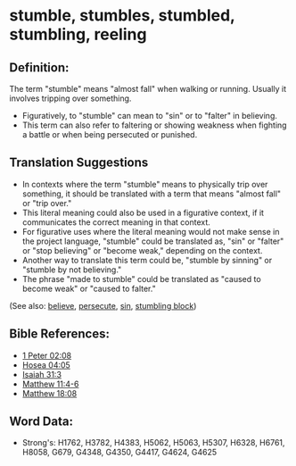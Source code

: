 # stumble, stumbles, stumbled, stumbling, reeling #

## Definition: ##

The term "stumble" means "almost fall" when walking or running. Usually it involves tripping over something.

* Figuratively, to "stumble" can mean to "sin" or to "falter" in believing.
* This term can also refer to faltering or showing weakness when fighting a battle or when being persecuted or punished.

## Translation Suggestions ##

* In contexts where the term "stumble" means to physically trip over something, it should be translated with a term that means "almost fall" or "trip over."
* This literal meaning could also be used in a figurative context, if it communicates the correct meaning in that context.
* For figurative uses where the literal meaning would not make sense in the project language, "stumble" could be translated as, "sin" or "falter" or "stop believing" or "become weak," depending on the context.
* Another way to translate this term could be, "stumble by sinning" or "stumble by not believing."
* The phrase "made to stumble" could be translated as "caused to become weak" or "caused to falter."

(See also: [believe](../kt/believe.md), [persecute](../other/persecute.md), [sin](../kt/sin.md), [stumbling block](../other/stumblingblock.md))

## Bible References: ##

* [1 Peter 02:08](rc://en/tn/help/1pe/02/08)
* [Hosea 04:05](rc://en/tn/help/hos/04/05)
* [Isaiah 31:3](rc://en/tn/help/isa/31/3)
* [Matthew 11:4-6](rc://en/tn/help/mat/11/04)
* [Matthew 18:08](rc://en/tn/help/mat/18/08)

## Word Data: ##

* Strong's: H1762, H3782, H4383, H5062, H5063, H5307, H6328, H6761, H8058, G679, G4348, G4350, G4417, G4624, G4625
